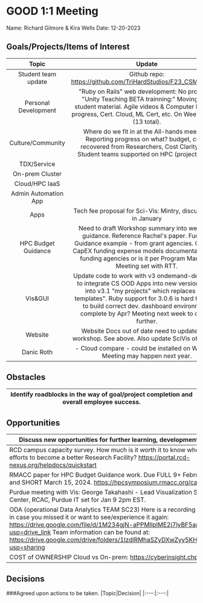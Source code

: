 # GOOD 1:1 Meeting 
Name: Richard Gilmore & Kira Wells
Date: 12-20-2023
## Goals/Projects/Items of Interest 
|Topic|Update|
|:---:|:---:|
|Student team update | Github repo: https://github.com/TriHardStudios/F23_CSM_Gilmore
|Personal Development|"Ruby on Rails" web development: No progress. "Unity Teaching BETA trainning:" Moving in to student material. Agile videos & Computer Prof: No progress, Cert. Cloud, ML Cert, etc. On Week 9 of 12 (13 total).
|Culture/Community|Where do we fit in at the All-hands meeting? Reporting progress on what? budget, costs recovered from Researchers, Cost Clarity App, Student teams supported on HPC (project titles!) 
|TDX/Service| 
|On-prem Cluster|
|Cloud/HPC IaaS| 
|Admin Automation App|
|Apps| Tech fee proposal for Sci-Vis: Mintry, discuss more in January
|HPC Budget Guidance| Need to draft Workshop summary into webpage guidance. Reference Rachel's paper. Funding Guidance example - from grant agencies. OpEX vs CapEX funding expense models documentation, Per funding agencies or is it per Program Manager. Meeting set with RTT.
|Vis&GUI| Update code to work with v3 ondemand-dev. Need to integrate CS OOD Apps into new version. Look into v3.1 "my projects" which replaces "my templates". Ruby support for 3.0.6 is hard to install to build correct dev. dashboard environment. complete by Apr? Meeting next week to dicuss further.
|Website| Website Docs out of date need to update after workshop. See above. Also update SciVis offering. ~
|Danic Roth |- Cloud compare - could be installed on Wendian. Meeting may happen next year.

## Obstacles
|Identify roadblocks in the way of goal/project completion and overall employee success.|
|---|

## Opportunities 
|Discuss new opportunities for further learning, development, and growth.|
|---|
|RCD campus capacity survey. How much is it worth it to know where to focus our efforts to become a better Research Facility? https://portal.rcd-nexus.org/helpdocs/quickstart
|RMACC paper for HPC Budget Guidance work. Due FULL 9+ February 02, 2024. and SHORT March 15, 2024. https://hpcsymposium.rmacc.org/call-for-papers
|Purdue meeting with Vis: George Takahashi - Lead Visualization Scientist, Envision Center, RCAC, Purdue IT set for Jan 9 2pm EST.
|ODA (operational Data Analytics TEAM SC23) Here is a recording of the ODA BoF in case you missed it or want to see/experience it again: https://drive.google.com/file/d/1M234gjN-aPPMllplME2j7lyBF5apJab9/view?usp=drive_link Team information can be found at: https://drive.google.com/drive/folders/1IzdlRMhaSZyDXwZyy5KHOLtVMVC0_s42?usp=sharing
|COST of OWNERSHIP Cloud vs On-prem: https://cyberinsight.chpc.utah.edu/
## Decisions
###Agreed upon actions to be taken.
|Topic|Decision|
|:---:|:---:|
